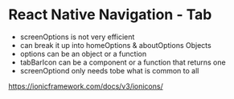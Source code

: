 # React Native Navigation - Tab

- screenOptions is not very efficient
- can break it up into homeOptions & aboutOptions Objects
- options can be an object or a function
- tabBarIcon can be a component or a function that returns one
- screenOptiond only needs tobe what is common to all

https://ionicframework.com/docs/v3/ionicons/